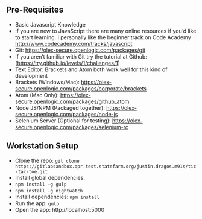 ## Pre-Requisites

* Basic Javascript Knowledge
 * If you are new to JavaScript there are many online resources if you’d like to start learning. I personally like the beginner track on Code Academy http://www.codecademy.com/tracks/javascript
* Git: https://olex-secure.openlogic.com/packages/git
 * If you aren’t familiar with Git try the tutorial at Github: (https://try.github.io/levels/1/challenges/1)
* Text Editor: Brackets and Atom both work well for this kind of development
 * Brackets (Windows/Mac): https://olex-secure.openlogic.com/packages/corporate/brackets
 * Atom (Mac Only): https://olex-secure.openlogic.com/packages/github_atom
* Node JS/NPM (Packaged together): https://olex-secure.openlogic.com/packages/node-js
* Selenium Server (Optional for testing): https://olex-secure.openlogic.com/packages/selenium-rc

## Workstation Setup

* Clone the repo: ```git clone https://gitlabsandbox.opr.test.statefarm.org/justin.dragos.m91s/tic-tac-toe.git```
* Install global dependencies:
 * ```npm install –g gulp```
 * ```npm install -g nightwatch```
* Install dependencies: ```npm install```
* Run the app: ```gulp```
* Open the app: http://localhost:5000
